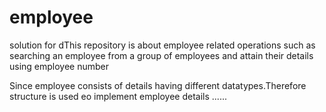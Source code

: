 # employee
solution for dThis repository is about employee related operations such as searching an employee from a group of employees and attain their details using employee number

Since employee consists of details having different datatypes.Therefore structure is used eo implement employee details ......
